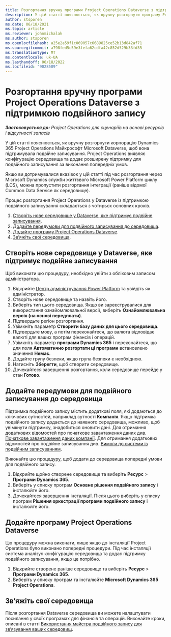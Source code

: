 ```yaml
---
title: Розгортання вручну програми Project Operations Dataverse з підтримкою подвійного запису
description: У цій статті пояснюється, як вручну розгорнути програму Project Operations Dataverse, щоб вона підтримувала подвійне написання.
author: stsporen
ms.date: 06/18/2021
ms.topic: article
ms.reviewer: johnmichalak
ms.author: stsporen
ms.openlocfilehash: a25e2a59f1c069057c6689825ce52b13d842af71
ms.sourcegitcommit: a798fed5c59e3fefa62cdfa42c852d529b33fd35
ms.translationtype: MT
ms.contentlocale: uk-UA
ms.lasthandoff: 06/18/2022
ms.locfileid: "9028589"
---
```

# <a name="manually-deploy-the-project-operations-dataverse-app-with-dual-write-support"></a>Розгортання вручну програми Project Operations Dataverse з підтримкою подвійного запису

_**Застосовується до:** Project Operations для сценаріїв на основі ресурсів і відсутності запасів_

У цій статті пояснюється, як вручну розгорнути корпорацію Dynamics 365 Project Operations Майкрософт Microsoft Dataverse, щоб вона підтримувала подвійне записування. Project Operations виявляє конфігурацію середовища та додає розширену підтримку для подвійного записування за виконання попередніх умов.

Якщо ви дотримувалися вказівок у цій статті під час розгортання через Microsoft Dynamics служби життєвого Microsoft Power Platform циклу (LCS), можна пропустити розгортання інтеграції (раніше відомої Common Data Service як середовище).

Процес розгортання Project Operations у Dataverse із підтримкою подвійного записування складається з чотирьох основних кроків.

1. [Створіть нове середовище у Dataverse, яке підтримує подвійне записування](#create).
2. [Додайте передумови для подвійного записування до середовища](#prerequisites).
3. [Додайте програму Project Operations Dataverse](#dataverse).
4. [Зв’яжіть свої середовища](#link).

## <a name="create-a-new-environment-in-dataverse-that-supports-dual-write"></a><a name="create"></a>Створіть нове середовище у Dataverse, яке підтримує подвійне записування

Щоб виконати цю процедуру, необхідно увійти з обліковим записом адміністратора.

1. Відкрийте [Центр адміністрування Power Platform](https://admin.powerplatform.com) та увійдіть як адміністратор.
2. Створіть нове середовище та назвіть його.
3. Виберіть тип цього середовища. Якщо ви зареєструвалися для використання ознайомлювальної версії, виберіть **Ознайомлювальна версія (на основі передплати)**.
4. Підтвердьте регіон розгортання.
5. Увімкніть параметр **Створити базу даних для цього середовища**. 
6. Підтвердьте мову, а потім переконайтеся, що валюта відповідає валюті для ваших програм фінансів і операцій.
7. Увімкніть параметр **програми Dynamics 365** і переконайтеся, що для поля **Автоматично розгортати ці програми** встановлено значення **Немає**.
8. Додайте групу безпеки, якщо група безпеки є необхідною.
9. Натисніть **Зберегти**, щоб створити середовище.
10. Дочекайтеся завершення розгортання, коли середовище перейде у стан **Готово**.

## <a name="add-dual-write-prerequisites-to-the-environment"></a><a name="prerequisites"></a>Додайте передумови для подвійного записування до середовища

Підтримка подвійного запису містить додаткові поля, які додаються до ключових сутностей, наприклад сутності **Компанія**. Якщо підтримка подвійного запису додається до наявного середовища, можливо, щоб увімкнути підтримку, знадобиться оновити дані. Для отримання додаткових відомостей про початкове завантаження даних див. [Початкове завантаження даних компанії](/dynamics365/fin-ops-core/dev-itpro/data-entities/dual-write/bootstrap-company-data). Для отримання додаткових відомостей про подвійне записування див. [Вимоги до системи із подвійним записуванням](/dynamics365/fin-ops-core/dev-itpro/data-entities/dual-write/dual-write-system-req).

Виконайте цю процедуру, щоб додати до середовища попередні умови для подвійного запису.

1. Відкрийте щойно створене середовище та виберіть **Ресурс** \> **Програми Dynamics 365**.
2. Виберіть у списку програм **Основне рішення подвійного запису** і інсталюйте його.
3. Дочекайтеся завершення інсталяції. Після цього виберіть у списку програм **Рішення оркестрації програми подвійного запису** і інсталюйте його.

## <a name="add-the-project-operations-dataverse-app"></a><a name="dataverse"></a>Додайте програму Project Operations Dataverse

Цю процедуру можна виконати, лише якщо до інсталяції Project Operations було виконано попередні процедури. Під час інсталяції система аналізує конфігурацію середовища та додає підтримку подвійного записування, якщо це потрібно.

1. Відкрийте створене раніше середовище та виберіть **Ресурс** \> **Програми Dynamics 365**.
2. Виберіть у списку програм та інсталюйте **Microsoft Dynamics 365 Project Operations**.

## <a name="link-your-environments"></a><a name="link"></a>Зв’яжіть свої середовища

Після розгортання Dataverse середовища ви можете налаштувати посилання у своїх програмах для фінансів та операцій. Виконайте кроки, описані в статті [Використання майстра подвійного запису для зв’язування ваших середовищ](/dynamics365/fin-ops-core/dev-itpro/data-entities/dual-write/link-your-environment).
